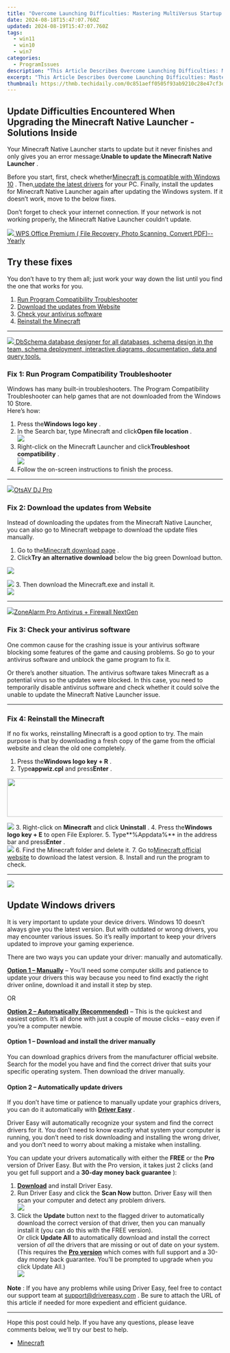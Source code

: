 ```yaml
---
title: "Overcome Launching Difficulties: Mastering MultiVersus Startup for PC Users"
date: 2024-08-18T15:47:07.760Z
updated: 2024-08-19T15:47:07.760Z
tags:
  - win11
  - win10
  - win7
categories:
  - ProgramIssues
description: "This Article Describes Overcome Launching Difficulties: Mastering MultiVersus Startup for PC Users"
excerpt: "This Article Describes Overcome Launching Difficulties: Mastering MultiVersus Startup for PC Users"
thumbnail: https://thmb.techidaily.com/0c851aeff0505f93ab9210c28e47cf3dc2d61368996282399757ef6f40d2d48e.jpg
---
```


## Update Difficulties Encountered When Upgrading the Minecraft Native Launcher - Solutions Inside

Your Minecraft Native Launcher starts to update but it never finishes and only gives you an error message:**Unable to update the Minecraft Native Launcher** .

 Before you start, first, check whether[Minecraft is compatible with Windows 10](https://tools.techidaily.com/drivereasy/download/) . Then,[update the latest drivers](https://tools.techidaily.com/drivereasy/download/) for your PC. Finally, install the updates for Minecraft Native Launcher again after updating the Windows system. If it doesn’t work, move to the below fixes.

 Don’t forget to check your internet connection. If your network is not working properly, the Minecraft Native Launcher couldn’t update.

<!-- affiliate ads begin -->
<a href="https://secure.2checkout.com/order/checkout.php?PRODS=38729081&QTY=1&AFFILIATE=108875&CART=1"><img src="https://website-prod.cache.wpscdn.com/img/wps-writer-free-word-processor-1x.3d9c80d.png" border="0">
WPS Office Premium ( File Recovery, Photo Scanning, Convert PDF)--Yearly</a>
<!-- affiliate ads end -->
## Try these fixes

 You don’t have to try them all; just work your way down the list until you find the one that works for you.

1. [Run Program Compatibility Troubleshooter](https://tools.techidaily.com/drivereasy/download/)
2. [Download the updates from Website](https://tools.techidaily.com/drivereasy/download/)
3. [Check your antivirus software](https://tools.techidaily.com/drivereasy/download/)
4. [Reinstall the Minecraft](https://tools.techidaily.com/drivereasy/download/)

---

<!-- affiliate ads begin -->
<a href="https://shop.dbschema.com/order/checkout.php?PRODS=19867419&QTY=1&AFFILIATE=108875&CART=1"> <img src="https://secure.avangate.com/images/merchant/176b22bab4e94a28619ca2433b2ef241/products/1_icon256.png" border="0">
DbSchema database designer for all databases, schema design in the team, schema deployment, interactive diagrams, documentation, data and query tools. </a>
<!-- affiliate ads end -->
### Fix 1: Run Program Compatibility Troubleshooter

 Windows has many built-in troubleshooters. The Program Compatibility Troubleshooter can help games that are not downloaded from the Windows 10 Store.  
 Here’s how:

1. Press the**Windows logo key** .
2. In the Search bar, type Minecraft and click**Open file location** .  
![](https://images.drivereasy.com/wp-content/uploads/2020/01/2020-01-18_16-01-37.jpg)
3. Right-click on the Minecraft Launcher and click**Troubleshoot compatibility** .  
![](https://images.drivereasy.com/wp-content/uploads/2020/01/2020-01-18_15-55-11.jpg)
4. Follow the on-screen instructions to finish the process.

---

<!-- affiliate ads begin -->
<a href="https://otszone.ots7.com/order/checkout.php?PRODS=4713321&QTY=1&AFFILIATE=108875&CART=1"><img src="https://green.ots7.com/screenshots/OtsAV/OtsAVDJ1.90-300x188.jpg" border="0">OtsAV DJ Pro</a>
<!-- affiliate ads end -->
### Fix 2: Download the updates from Website

 Instead of downloading the updates from the Minecraft Native Launcher, you can also go to Minecraft webpage to download the update files manually.

1. Go to the[Minecraft download page](https://www.minecraft.net/en-us/download) .
2. Click**Try an alternative download** below the big green Download button.  
<!-- affiliate ads begin -->
<a href="https://store.massmailsoftware.com/order/checkout.php?PRODS=1047974&QTY=1&AFFILIATE=108875&CART=1"><img src="https://secure.avangate.com/images/merchant/dc87c13749315c7217cdc4ac692e704c/banera_for_partners-04_%281%29.jpg" border="0"></a>
<!-- affiliate ads end -->
![](https://images.drivereasy.com/wp-content/uploads/2020/01/2020-01-18_16-28-23.jpg)
3. Then download the Minecraft.exe and install it.  
![](https://images.drivereasy.com/wp-content/uploads/2020/01/2020-01-18_16-30-37.jpg)

---

<!-- affiliate ads begin -->
<a href="https://estore.zonealarm.com/order/checkout.php?PRODS=38658749&QTY=1&AFFILIATE=108875&CART=1"><img src="https://sc1.checkpoint.com/sc1/za/images/boxes/pa_500.png" border="0">ZoneAlarm Pro Antivirus + Firewall NextGen</a>
<!-- affiliate ads end -->
### Fix 3: Check your antivirus software

 One common cause for the crashing issue is your antivirus software blocking some features of the game and causing problems. So go to your antivirus software and unblock the game program to fix it.

 Or there’s another situation. The antivirus software takes Minecraft as a potential virus so the updates were blocked. In this case, you need to temporarily disable antivirus software and check whether it could solve the unable to update the Minecraft Native Launcher issue.

---

### Fix 4: Reinstall the Minecraft

 If no fix works, reinstalling Minecraft is a good option to try. The main purpose is that by downloading a fresh copy of the game from the official website and clean the old one completely.

1. Press the**Windows logo key + R** .
2. Type**appwiz.cpl** and press**Enter** .  
<!-- affiliate ads begin -->
<a href="https://mindmanager.sjv.io/c/5597632/1787667/20231" target="_top" id="1787667"><img src="//a.impactradius-go.com/display-ad/20231-1787667" border="0" alt="" width="728" height="90"/></a><img height="0" width="0" src="https://imp.pxf.io/i/5597632/1787667/20231" style="position:absolute;visibility:hidden;" border="0" />
<!-- affiliate ads end -->
![](https://images.drivereasy.com/wp-content/uploads/2020/01/s4.jpg)
3. Right-click on **Minecraft** and click **Uninstall** .
4. Press the**Windows logo key + E** to open File Explorer.
5. Type**%Appdata%** in the address bar and press**Enter** .  
![](https://images.drivereasy.com/wp-content/uploads/2020/01/2020-01-18_16-37-23.jpg)
6. Find the Minecraft folder and delete it.
7. Go to[Minecraft official website](https://www.minecraft.net/en-us/) to download the latest version.
8. Install and run the program to check.

---

<!-- affiliate ads begin -->
<a href="https://estore.winxdvd.com/order/checkout.php?PRODS=12653808&QTY=1&AFFILIATE=108875&CART=1"><img src="https://www.winxdvd.com/affiliate/new-banner/wt-500x500.jpg" border="0"></a>
<!-- affiliate ads end -->
## Update Windows drivers

 It is very important to update your device drivers. Windows 10 doesn’t always give you the latest version. But with outdated or wrong drivers, you may encounter various issues. So it’s really important to keep your drivers updated to improve your gaming experience.

 There are two ways you can update your driver: manually and automatically.

**[Option 1 – Manually](https://tools.techidaily.com/drivereasy/download/)**  – You’ll need some computer skills and patience to update your drivers this way because you need to find exactly the right driver online, download it and install it step by step.

OR

**[Option 2 – Automatically (Recommended)](https://www.drivereasy.com/knowledge/solved-unable-to-update-the-minecraft-native-launcher/#op2)**  – This is the quickest and easiest option. It’s all done with just a couple of mouse clicks – easy even if you’re a computer newbie.

#### **Option 1 –** **Download and install the driver manually**

 You can download graphics drivers from the manufacturer official website. Search for the model you have and find the correct driver that suits your specific operating system. Then download the driver manually.

#### **Option 2 – Automatically update drivers**

 If you don’t have time or patience to manually update your graphics drivers, you can do it automatically with **[Driver Easy](https://tools.techidaily.com/drivereasy/download/)**  .

 Driver Easy will automatically recognize your system and find the correct drivers for it. You don’t need to know exactly what system your computer is running, you don’t need to risk downloading and installing the wrong driver, and you don’t need to worry about making a mistake when installing.

 You can update your drivers automatically with either the **FREE** or the **Pro** version of Driver Easy. But with the Pro version, it takes just 2 clicks (and you get full support and a **30-day money back guarantee** ):

1. **[Download](https://tools.techidaily.com/drivereasy/download/)**  and install Driver Easy.
2. Run Driver Easy and click the **Scan Now** button. Driver Easy will then scan your computer and detect any problem drivers.  
![](https://images.drivereasy.com/wp-content/uploads/2019/08/NVIDIA-18.jpg)
3. Click the **Update**  button next to the flagged driver to automatically download the correct version of that driver, then you can manually install it (you can do this with the FREE version).  
 Or click **Update All** to automatically download and install the correct version of _all_ the drivers that are missing or out of date on your system. (This requires the **[Pro version](https://tools.techidaily.com/drivereasy/download/)**  which comes with full support and a 30-day money back guarantee. You’ll be prompted to upgrade when you click Update All.)  
![](https://images.drivereasy.com/wp-content/uploads/2019/08/NVIDIA-Geoforce.jpg)

**Note** : If you have any problems while using Driver Easy, feel free to contact our support team at [support@drivereasy.com](https://tools.techidaily.com/drivereasy/download/) .
 Be sure to attach the URL of this article if needed for more expedient and efficient guidance.

---

 Hope this post could help. If you have any questions, please leave comments below, we’ll try our best to help.

* [Minecraft](https://tools.techidaily.com/drivereasy/download/)

<ins class="adsbygoogle"
     style="display:block"
     data-ad-format="autorelaxed"
     data-ad-client="ca-pub-7571918770474297"
     data-ad-slot="1223367746"></ins>



<ins class="adsbygoogle"
     style="display:block"
     data-ad-client="ca-pub-7571918770474297"
     data-ad-slot="8358498916"
     data-ad-format="auto"
     data-full-width-responsive="true"></ins>


